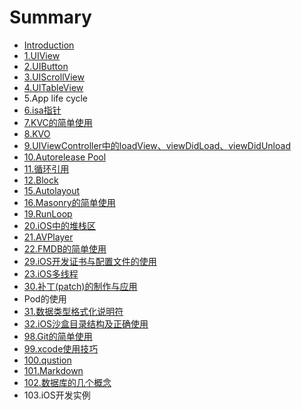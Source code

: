 # Summary

* [Introduction](README.md)
* [1.UIView](1.UIView.md)
* [2.UIButton](2.UIButton.md)
* [3.UIScrollView](3.UIScrollView.md)
* [4.UITableView](4.uitableview.md)
* 5.App life cycle
* [6.isa指针](6.isa.md)
* [7.KVC的简单使用](7.kvc.md)
* [8.KVO](8.kvo.md)
* [9.UIViewController中的loadView、viewDidLoad、viewDidUnload](9.uiviewcontroller中的loadview、viewdidload.md)
* [10.Autorelease Pool](10.autorelease-pool.md)
* [11.循环引用](11.循环引用.md)
* [12.Block](12.block.md)
* [15.Autolayout](15.autolayout.md)
* [16.Masonry的简单使用](16.masonry.md)
* [19.RunLoop](19.runloop.md)
* [20.iOS中的堆栈区](20.iOS中的堆栈区.md)
* [21.AVPlayer](21.avplayer.md)
* [22.FMDB的简单使用](22.md)
* [29.iOS开发证书与配置文件的使用](29.ios.md)
* [23.iOS多线程](23iosduo-xian-cheng.md)
* [30.补丁\(patch\)的制作与应用](30bu-4e0128-patch-de-zhi-zuo-yu-ying-yong.md)
* Pod的使用
* [31.数据类型格式化说明符](31.格式化说明符.md)
* [32.iOS沙盒目录结构及正确使用](32iossha-he-mu-lu-jie-gou-ji-zheng-que-shi-yong.md)
* [98.Git的简单使用](98.git.md)
* [99.xcode使用技巧](99.xcode.md)
* [100.qustion](100.qustion.md)
* [101.Markdown](101.Markdown.md)
* [102.数据库的几个概念](102shu-ju-ku-de-ji-ge-gai-nian.md)
* 103.iOS开发实例


